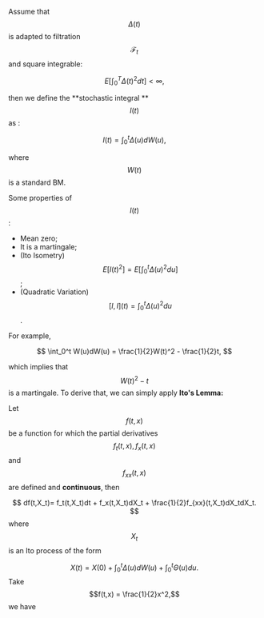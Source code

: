 Assume that $$\Delta(t)$$ is adapted to filtration $$\mathcal F_t$$ and square integrable:


$$
E\left[\int_0^T\Delta(t)^2dt\right] < \infty,
$$


then we define the **stochastic integral **$$I(t)$$ as :


$$
I(t) = \int_0^t\Delta(u) dW(u),
$$


where $$W(t)$$ is a standard BM.

Some properties of $$I(t)$$:

* Mean zero;
* It is a martingale;
* \(Ito Isometry\) $$E[I(t)^2] = E[\int_0^t\Delta(u)^2du]$$;
* \(Quadratic Variation\)$$[I,I](t) = \int_0^t\Delta(u)^2du$$.

For example,


$$
\int_0^t W(u)dW(u) = \frac{1}{2}W(t)^2 - \frac{1}{2}t,
$$


which implies that $$W(t)^2 - t$$ is a martingale. To derive that, we can simply apply **Ito's Lemma:**

Let $$f(t,x)$$ be a function for which the partial derivatives $$f_t(t,x), f_x(t,x)$$ and $$f_{xx}(t,x)$$ are defined and **continuous**, then


$$
df(t,X_t)= f_t(t,X_t)dt + f_x(t,X_t)dX_t + \frac{1}{2}f_{xx}(t,X_t)dX_tdX_t.
$$
where $$X_t$$ is an Ito process of the form


$$
X(t) = X(0) + \int_0^t\Delta(u)dW(u) + \int_0^t\Theta(u)du.
$$
Take $$f(t,x) = \frac{1}{2}x^2,$$ we have



